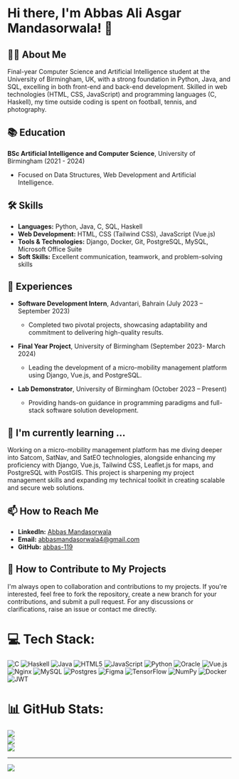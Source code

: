 # Hi there, I'm Abbas Ali Asgar Mandasorwala! 👋

## 👨‍💻 About Me

Final-year Computer Science and Artificial Intelligence student at the University of Birmingham, UK, with a strong foundation in Python, Java, and SQL, excelling in both front-end and back-end development. Skilled in web technologies (HTML, CSS, JavaScript) and programming languages (C, Haskell), my time outside coding is spent on football, tennis, and photography.

## 📚 Education

**BSc Artificial Intelligence and Computer Science**, University of Birmingham (2021 - 2024)
  - Focused on Data Structures, Web Development and Artificial Intelligence.
## 🛠 Skills

- **Languages:** Python, Java, C, SQL, Haskell
- **Web Development:** HTML, CSS (Tailwind CSS), JavaScript (Vue.js)
- **Tools & Technologies:** Django, Docker, Git, PostgreSQL, MySQL, Microsoft Office Suite
- **Soft Skills:** Excellent communication, teamwork, and problem-solving skills

## 💼 Experiences

- **Software Development Intern**, Advantari, Bahrain (July 2023 – September 2023)
  - Completed two pivotal projects, showcasing adaptability and commitment to delivering high-quality results.

- **Final Year Project**, University of Birmingham (September 2023- March 2024)
  - Leading the development of a micro-mobility management platform using Django, Vue.js, and PostgreSQL.

- **Lab Demonstrator**, University of Birmingham (October 2023 – Present)
  - Providing hands-on guidance in programming paradigms and full-stack software solution development.
 
## 🌱 I'm currently learning ...

Working on a micro-mobility management platform has me diving deeper into Satcom, SatNav, and SatEO technologies, alongside enhancing my proficiency with Django, Vue.js, Tailwind CSS, Leaflet.js for maps, and PostgreSQL with PostGIS. This project is sharpening my project management skills and expanding my technical toolkit in creating scalable and secure web solutions.

## 📫 How to Reach Me

- **LinkedIn:** [Abbas Mandasorwala](https://www.linkedin.com/in/abbasmandasorwala)
- **Email:** [abbasmandasorwala4@gmail.com](mailto:abbasmandasorwala4@gmail.com)
- **GitHub:** [abbas-119](https://github.com/abbas-119)

## 🤝 How to Contribute to My Projects

I'm always open to collaboration and contributions to my projects. If you're interested, feel free to fork the repository, create a new branch for your contributions, and submit a pull request. For any discussions or clarifications, raise an issue or contact me directly.


# 💻 Tech Stack:
![C](https://img.shields.io/badge/c-%2300599C.svg?style=for-the-badge&logo=c&logoColor=white) ![Haskell](https://img.shields.io/badge/Haskell-5e5086?style=for-the-badge&logo=haskell&logoColor=white) ![Java](https://img.shields.io/badge/java-%23ED8B00.svg?style=for-the-badge&logo=openjdk&logoColor=white) ![HTML5](https://img.shields.io/badge/html5-%23E34F26.svg?style=for-the-badge&logo=html5&logoColor=white) ![JavaScript](https://img.shields.io/badge/javascript-%23323330.svg?style=for-the-badge&logo=javascript&logoColor=%23F7DF1E) ![Python](https://img.shields.io/badge/python-3670A0?style=for-the-badge&logo=python&logoColor=ffdd54) ![Oracle](https://img.shields.io/badge/Oracle-F80000?style=for-the-badge&logo=oracle&logoColor=white) ![Vue.js](https://img.shields.io/badge/vue.js-%2335495e.svg?style=for-the-badge&logo=vuedotjs&logoColor=%234FC08D) ![Nginx](https://img.shields.io/badge/nginx-%23009639.svg?style=for-the-badge&logo=nginx&logoColor=white) ![MySQL](https://img.shields.io/badge/mysql-%2300000f.svg?style=for-the-badge&logo=mysql&logoColor=white) ![Postgres](https://img.shields.io/badge/postgres-%23316192.svg?style=for-the-badge&logo=postgresql&logoColor=white) ![Figma](https://img.shields.io/badge/figma-%23F24E1E.svg?style=for-the-badge&logo=figma&logoColor=white) ![TensorFlow](https://img.shields.io/badge/TensorFlow-%23FF6F00.svg?style=for-the-badge&logo=TensorFlow&logoColor=white) ![NumPy](https://img.shields.io/badge/numpy-%23013243.svg?style=for-the-badge&logo=numpy&logoColor=white) ![Docker](https://img.shields.io/badge/docker-%230db7ed.svg?style=for-the-badge&logo=docker&logoColor=white) ![JWT](https://img.shields.io/badge/JWT-black?style=for-the-badge&logo=JSON%20web%20tokens)

# 📊 GitHub Stats:
![](https://github-readme-stats.vercel.app/api?username=abbas-119&theme=dark&hide_border=false&include_all_commits=true&count_private=true)<br/>
![](https://github-readme-streak-stats.herokuapp.com/?user=abbas-119&theme=dark&hide_border=false)<br/>
![](https://github-readme-stats.vercel.app/api/top-langs/?username=abbas-119&theme=dark&hide_border=false&include_all_commits=true&count_private=true&layout=compact)

---
[![](https://visitcount.itsvg.in/api?id=abbas-119&icon=0&color=0)](https://visitcount.itsvg.in)

<!-- Proudly created with GPRM ( https://gprm.itsvg.in ) -->

<!--
**abbas-119/abbas-119** is a ✨ _special_ ✨ repository because its `README.md` (this file) appears on your GitHub profile.

Here are some ideas to get you started:

- 🔭 I’m currently working on ...
- 🌱 I’m currently learning ...
- 👯 I’m looking to collaborate on ...
- 🤔 I’m looking for help with ...
- 💬 Ask me about ...
- 📫 How to reach me: ...
- 😄 Pronouns: ...
- ⚡ Fun fact: ...
-->
